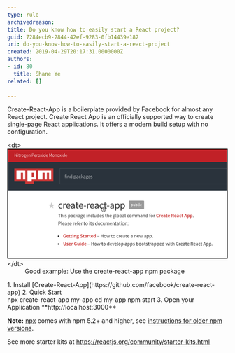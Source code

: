 ```yaml
---
type: rule
archivedreason: 
title: Do you know how to easily start a React project?
guid: 7284ecb9-2844-42ef-9283-0fb14439e182
uri: do-you-know-how-to-easily-start-a-react-project
created: 2019-04-29T20:17:31.0000000Z
authors:
- id: 80
  title: Shane Ye
related: []

---
```


Create-React-App is a boilerplate provided by Facebook for almost any React project. Create React App is an officially supported way to create single-page React applications. It offers a modern build setup with no configuration.

<!--endintro-->
<dl class="goodImage">&lt;dt&gt; 
      <img src="create-react-app.png" alt="create-react-app.png"> 
      <br> 
   &lt;/dt&gt;<dd>Good example: Use the create-react-app npm package 
      <br></dd></dl>
1. Install [Create-React-App](https://github.com/facebook/create-react-app)
2. Quick Start <br>          npx create-react-app my-app
cd my-app
npm start
3. Open your Application  **http://localhost:3000**


**Note:** [npx](https://medium.com/%40maybekatz/introducing-npx-an-npm-package-runner-55f7d4bd282b) comes with npm 5.2+ and higher, see [instructions for older npm versions](https://gist.github.com/gaearon/4064d3c23a77c74a3614c498a8bb1c5f).

See more starter kits at https://reactjs.org/community/starter-kits.html
